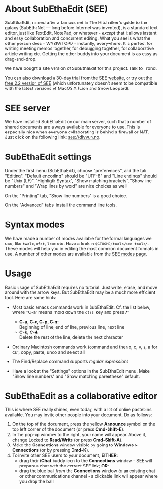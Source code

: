 # About SubEthaEdit (SEE)

SubEthaEdit, named after a famous net in The Hitchhiker's guide to the
galaxy (SubEthaNet — long before Internet was invented), is a standard
text editor, just like TextEdit, NotePad, or whatever - _except_ that it
allows instant and easy collaboration and concurrent editing. What you
see is what the other person does - WYSIWTOPD - instantly, everywhere.
It is perfect for writing meeting memos together, for debugging
together, for collaborative article writing etc. Getting the other buddy
into your document is as easy as drag-and-drop.

We have bought a site version of SubEthaEdit for this project. Talk to
Trond.

You can also download a 30-day trial from the [SEE
website](http://www.codingmonkeys.de/subethaedit/), or try out [the free
2.2 version of SEE](http://www.codingmonkeys.de/subethaedit/old.html)
(which unfortunately doesn't seem to be compatible with the latest
versions of MacOS X (Lion and Snow Leopard).

# SEE server

We have installed SubEthaEdit on our main server, such that a number of
shared documents are always available for everyone to use. This is
especially nice when everyone collaborating is behind a firewall or NAT.
Just click on the following link: [see://divvun.no](see://divvun.no).

# SubEthaEdit settings

Under the first menu (SubEthaEdit), choose "preferences", and the tab
"Editing". "Default encoding" should be "UTF-8" and "Line endings"
should be "Unix (LF)". "Highligth Syntax", "Show matching brackets",
"Show line numbers" and "Wrap lines by word" are nice choices as well.

On the "Printing" tab, "Show line numbers" is a good choice.

On the "Advanced" tabs, install the command line tools.

# Syntax modes

We have made a number of modes available for the formal languages we
use, like `twolc`, `xfst`, `lexc` etc. Have a look in
`$GTHOME/tools/see-tools/`. These modes will help you in editing the
most common document formats in use. A number of other modes are
available from the [SEE modes
page](http://www.codingmonkeys.de/subethaedit/modes.html).

# Usage

Basic usage of SubEthaEdit requires no tutorial. Just write, erase, and
move around with the arrow keys. But SubEthaEdit may be a much more
efficient tool. Here are some hints:

- Most basic emacs commands work in SubEthaEdit. Cf. the list below,
  where "C-a" means "hold down the `ctrl `key and press `A`"

  - **C-a, C-e, C-p, C-n:**  
    Beginning of line, end of line, previous line, next line

  <!-- -->

  - **C-k, C-d:**  
    Delete the rest of the line, delete the next character

- Ordinary Macintosh commands work (command and then x, c, v, z, a for
  cut, copy, paste, undo and select all
- The Find/Replace command supports _regular expressions_
- Have a look at the "Settings" options in the SubEthaEdit menu. Make
  "Show line numbers" and "Show matching parenthese" default.

# SubEthaEdit as a collaborative editor

This is where SEE really shines, even today, with a lot of online
pastebins available. You may invite other people into your document. Do
as follows:

1.  On the top of the document, press the yellow **Announce** symbol on
    the top left corner of the document (or press **Cmd-Shift-E**).
2.  In the pop-up window to the right, your name will appear. Above it,
    change Locked to **Read/Write** (or press **Cmd-Shift-A**).
3.  Make the **Connections** window visible by going to **Windows &gt;
    Connections** (or by pressing **Cmd-K**).
4.  To invite other SEE users to your document, **EITHER**:
    - drag their **iChat** buddy icon to the **Connections** window -
      SEE will prepare a chat with the correct SEE link; **OR**:
    - drag the blue ball _from_ the **Connections** window _to_ an
      existing chat or other communications channel - a clickable link
      will appear where you drop the ball
